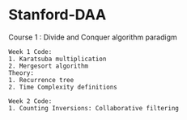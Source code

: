 # Stanford-DAA
Course 1 : Divide and Conquer algorithm paradigm

    Week 1 Code:
    1. Karatsuba multiplication 
    2. Mergesort algorithm
    Theory:
    1. Recurrence tree
    2. Time Complexity definitions
    
    Week 2 Code:
    1. Counting Inversions: Collaborative filtering 
